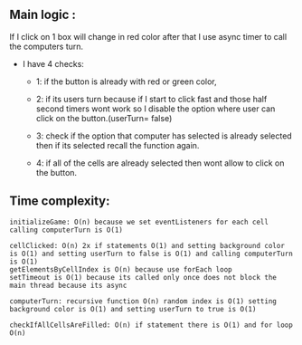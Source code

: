 
## Main logic :
 If I click on  1 box will change in red color after that I use async timer to call the computers turn.

- I have 4 checks:
  
  - 1: if the button is already with red or green color,

  - 2: if its users turn because if I start to click fast and those half second timers wont work so I disable the option where user can click on the button.(userTurn= false)
    
  - 3: check if the option that computer has selected is already selected then if its selected recall the function again.

  - 4: if all of the cells are already selected then wont allow to click on the button.

## Time complexity:
    initializeGame: O(n) because we set eventListeners for each cell  calling computerTurn is O(1)

    cellClicked: O(n) 2x if statements O(1) and setting background color is O(1) and setting userTurn to false is O(1) and calling computerTurn is O(1)
    getElementsByCellIndex is O(n) because use forEach loop
    setTimeout is O(1) because its called only once does not block the main thread because its async

    computerTurn: recursive function O(n) random index is O(1) setting background color is O(1) and setting userTurn to true is O(1)

    checkIfAllCellsAreFilled: O(n) if statement there is O(1) and for loop O(n)